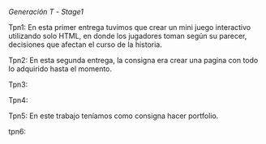 *Generación* *T* *-* *Stage1*

Tpn1: En esta primer entrega tuvimos que crear un mini juego interactivo utilizando solo HTML, en donde los jugadores toman según su parecer, decisiones que afectan el curso de la historia.

Tpn2: En esta segunda entrega, la consigna era crear una pagina con todo lo adquirido hasta el momento. 

Tpn3:

Tpn4:

Tpn5: En este trabajo teníamos como consigna hacer portfolio.

tpn6: 
